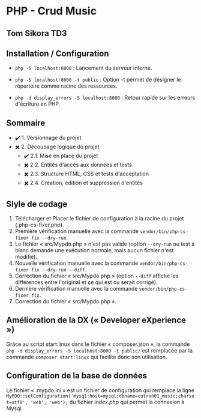 # PHP - Crud Music
## Tom Sikora TD3
## Installation / Configuration
- `php -S localhost:8000` : Lancement du serveur interne.

- `php -S localhost:8000 -t public` : Option -t permet de désigner le répertoire comme racine des ressources.

- `php -d display_errors -S localhost:8000` : Retour rapide sur les erreurs d'écriture en PHP.

## Sommaire
- ✔️ 1. Versionnage du projet
- ✖️ 2. Découpage logique du projet
    -  ✔️️ 2.1. Mise en place du projet
    -  ✖️ 2.2. Entités d'accès aux données et tests
    -  ✖️ 2.3. Structure HTML, CSS et tests d'acceptation
    -  ✖️ 2.4. Création, édition et suppression d'entités

## Slyle de codage
1. Télécharger et Placer le fichier de configuration à la racine du projet (.php-cs-fixer.php).
2. Première vérification manuelle avec la commande `vendor/bin/php-cs-fixer fix --dry-run`.
3. Le fichier « src/Mypdo.php » n'est pas valide (option `--dry-run` ou test à blanc demande une exécution normale, mais aucun fichier n'est modifié).
4. Nouvelle vérification manuelle avec la commande `vendor/bin/php-cs-fixer fix --dry-run --diff`.
5. Correction du fichier « src/Mypdo.php » (option `--diff` affiche les différences entre l'original et ce qui est ou serait corrigé).
6. Dernière vérification manuelle avec la commande `vendor/bin/php-cs-fixer fix`.
7. Correction du fichier « src/Mypdo.php ».

## Amélioration de la DX (« Developer eXperience »)
Grâce au script start:linux dans le fichier « composer.json », la commande `php -d display_errors -S localhost:8000 -t public/` est remplacée par la commande `composer start:linux` qui facilite donc son utilisation.

## Configuration de la base de données
Le fichier « .mypdo.ini » est un fichier de configuration qui remplace la ligne `MyPDO::setConfiguration('mysql:host=mysql;dbname=cutron01_music;charset=utf8', 'web', 'web');` du fichier *index.php* qui permet la connexion à Mysql.
